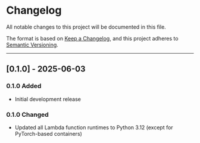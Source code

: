# Changelog

All notable changes to this project will be documented in this file.

The format is based on [Keep a Changelog](https://keepachangelog.com/en/1.0.0/),
and this project adheres to [Semantic Versioning](https://semver.org/spec/v2.0.0.html).

---

## [0.1.0] - 2025-06-03

### 0.1.0 Added

- Initial development release

### 0.1.0 Changed

- Updated all Lambda function runtimes to Python 3.12 (except for PyTorch-based containers)
